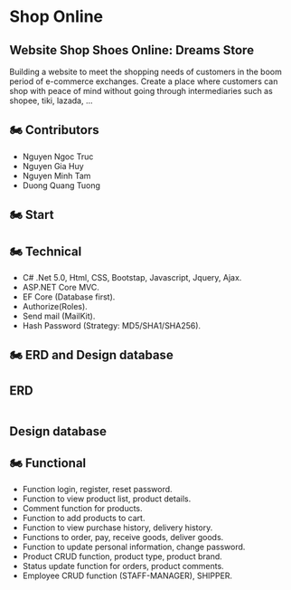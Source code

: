 # Shop Online
<h2>Website Shop Shoes Online: Dreams Store</h2>

Building a website to meet the shopping needs of customers in the boom period of e-commerce exchanges. 
Create a place where customers can shop with peace of mind without going through intermediaries such as shopee, tiki, lazada, ...

## 🏍 Contributors
- Nguyen Ngoc Truc
- Nguyen Gia Huy
- Nguyen Minh Tam
- Duong Quang Tuong

## 🏍 Start


## 🏍 Technical
- C# .Net 5.0, Html, CSS, Bootstap, Javascript, Jquery, Ajax.
- ASP.NET Core MVC.
- EF Core (Database first).
- Authorize(Roles).
- Send mail (MailKit).
- Hash Password (Strategy: MD5/SHA1/SHA256).

## 🏍 ERD and Design database

## ERD
<img src="" />

## Design database

## 🏍 Functional
- Function login, register, reset password.
- Function to view product list, product details.
- Comment function for products.
- Function to add products to cart.
- Function to view purchase history, delivery history.
- Functions to order, pay, receive goods, deliver goods.
- Function to update personal information, change password.
- Product CRUD function, product type, product brand.
- Status update function for orders, product comments.
- Employee CRUD function (STAFF-MANAGER), SHIPPER.
